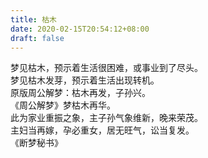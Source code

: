 ```yaml
---
title: 枯木
date: 2020-02-15T20:54:12+08:00
draft: false
---
```


梦见枯木，预示着生活很困难，或事业到了尽头。<br>
梦见枯木发芽，预示着生活出现转机。<br>
原版周公解梦：枯木再发，子孙兴。<br>
《周公解梦》梦枯木再华。<br>
此为家业重振之象，主子孙气象维新，晚来荣茂。<br>
主妇当再嫁，孕必重女，居无旺气，讼当复发。<br>
《断梦秘书》